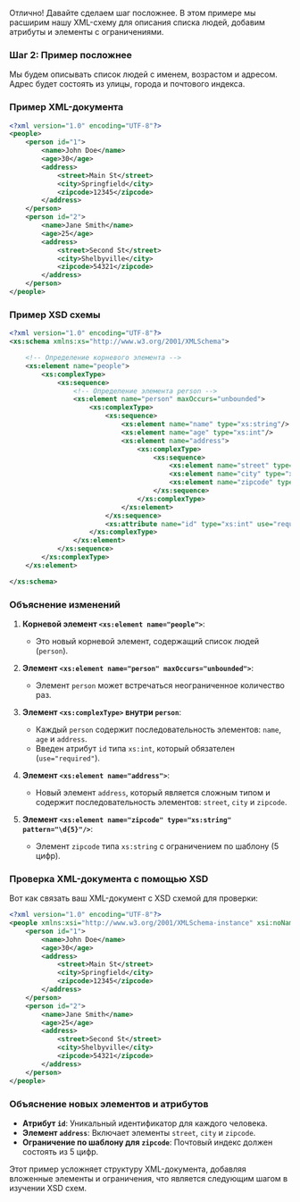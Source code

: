 Отлично! Давайте сделаем шаг посложнее. В этом примере мы расширим нашу XML-схему для описания списка людей, добавим атрибуты и элементы с ограничениями.

### Шаг 2: Пример посложнее

Мы будем описывать список людей с именем, возрастом и адресом. Адрес будет состоять из улицы, города и почтового индекса.

### Пример XML-документа

```xml
<?xml version="1.0" encoding="UTF-8"?>
<people>
    <person id="1">
        <name>John Doe</name>
        <age>30</age>
        <address>
            <street>Main St</street>
            <city>Springfield</city>
            <zipcode>12345</zipcode>
        </address>
    </person>
    <person id="2">
        <name>Jane Smith</name>
        <age>25</age>
        <address>
            <street>Second St</street>
            <city>Shelbyville</city>
            <zipcode>54321</zipcode>
        </address>
    </person>
</people>
```

### Пример XSD схемы

```xml
<?xml version="1.0" encoding="UTF-8"?>
<xs:schema xmlns:xs="http://www.w3.org/2001/XMLSchema">

    <!-- Определение корневого элемента -->
    <xs:element name="people">
        <xs:complexType>
            <xs:sequence>
                <!-- Определение элемента person -->
                <xs:element name="person" maxOccurs="unbounded">
                    <xs:complexType>
                        <xs:sequence>
                            <xs:element name="name" type="xs:string"/>
                            <xs:element name="age" type="xs:int"/>
                            <xs:element name="address">
                                <xs:complexType>
                                    <xs:sequence>
                                        <xs:element name="street" type="xs:string"/>
                                        <xs:element name="city" type="xs:string"/>
                                        <xs:element name="zipcode" type="xs:string" pattern="\d{5}"/>
                                    </xs:sequence>
                                </xs:complexType>
                            </xs:element>
                        </xs:sequence>
                        <xs:attribute name="id" type="xs:int" use="required"/>
                    </xs:complexType>
                </xs:element>
            </xs:sequence>
        </xs:complexType>
    </xs:element>

</xs:schema>
```

### Объяснение изменений

1. **Корневой элемент `<xs:element name="people">`**:
   - Это новый корневой элемент, содержащий список людей (`person`).

2. **Элемент `<xs:element name="person" maxOccurs="unbounded">`**:
   - Элемент `person` может встречаться неограниченное количество раз.

3. **Элемент `<xs:complexType>` внутри `person`**:
   - Каждый `person` содержит последовательность элементов: `name`, `age` и `address`.
   - Введен атрибут `id` типа `xs:int`, который обязателен (`use="required"`).

4. **Элемент `<xs:element name="address">`**:
   - Новый элемент `address`, который является сложным типом и содержит последовательность элементов: `street`, `city` и `zipcode`.

5. **Элемент `<xs:element name="zipcode" type="xs:string" pattern="\d{5}"/>`**:
   - Элемент `zipcode` типа `xs:string` с ограничением по шаблону (5 цифр).

### Проверка XML-документа с помощью XSD

Вот как связать ваш XML-документ с XSD схемой для проверки:

```xml
<?xml version="1.0" encoding="UTF-8"?>
<people xmlns:xsi="http://www.w3.org/2001/XMLSchema-instance" xsi:noNamespaceSchemaLocation="people.xsd">
    <person id="1">
        <name>John Doe</name>
        <age>30</age>
        <address>
            <street>Main St</street>
            <city>Springfield</city>
            <zipcode>12345</zipcode>
        </address>
    </person>
    <person id="2">
        <name>Jane Smith</name>
        <age>25</age>
        <address>
            <street>Second St</street>
            <city>Shelbyville</city>
            <zipcode>54321</zipcode>
        </address>
    </person>
</people>
```

### Объяснение новых элементов и атрибутов

- **Атрибут `id`**: Уникальный идентификатор для каждого человека.
- **Элемент `address`**: Включает элементы `street`, `city` и `zipcode`.
- **Ограничение по шаблону для `zipcode`**: Почтовый индекс должен состоять из 5 цифр.

Этот пример усложняет структуру XML-документа, добавляя вложенные элементы и ограничения, что является следующим шагом в изучении XSD схем.